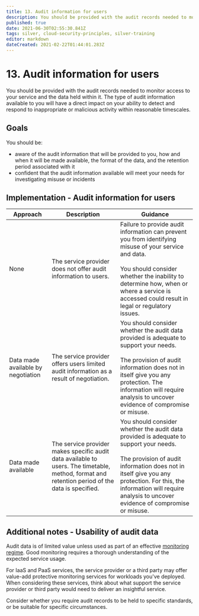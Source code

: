 ```yaml
---
title: 13. Audit information for users
description: You should be provided with the audit records needed to monitor access to your service and the data held within it. 
published: true
date: 2021-06-30T02:55:30.841Z
tags: silver, cloud-security-principles, silver-training
editor: markdown
dateCreated: 2021-02-22T01:44:01.283Z
---
```


# 13\. Audit information for users

You should be provided with the audit records needed to monitor access to your service and the data held within it. The type of audit information available to you will have a direct impact on your ability to detect and respond to inappropriate or malicious activity within reasonable timescales.

## Goals

You should be:

-   aware of the audit information that will be provided to you, how and when it will be made available, the format of the data, and the retention period associated with it
-   confident that the audit information available will meet your needs for investigating misuse or incidents

## **Implementation - Audit information for users**

| **Approach** | **Description** | **Guidance** |
| --- | --- | --- |
| None | The service provider does not offer audit information to users. | Failure to provide audit information can prevent you from identifying misuse of your service and data.<br><br>You should consider whether the inability to determine how, when or where a service is accessed could result in legal or regulatory issues. |
| Data made available by negotiation | The service provider offers users limited audit information as a result of negotiation. | You should consider whether the audit data provided is adequate to support your needs.<br><br>The provision of audit information does not in itself give you any protection. The information will require analysis to uncover evidence of compromise or misuse. |
| Data made available | The service provider makes specific audit data available to users. The timetable, method, format and retention period of the data is specified. | You should consider whether the audit data provided is adequate to support your needs.<br><br>The provision of audit information does not in itself give you any protection. For this, the information will require analysis to uncover evidence of compromise or misuse. |

## **Additional notes - Usability of audit data**

Audit data is of limited value unless used as part of an effective [monitoring regime](/guidance/introduction-logging-security-purposes). Good monitoring requires a thorough understanding of the expected service usage.

For IaaS and PaaS services, the service provider or a third party may offer value-add protective monitoring services for workloads you've deployed. When considering these services, think about what support the service provider or third party would need to deliver an insightful service.

Consider whether you require audit records to be held to specific standards, or be suitable for specific circumstances.